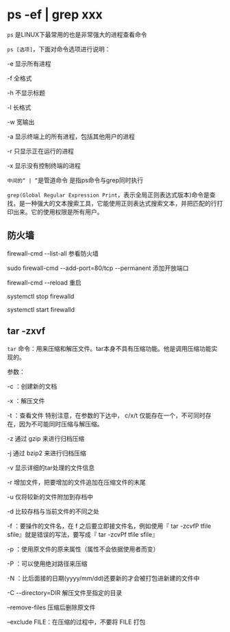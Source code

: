 # ps -ef | grep xxx

``ps`` 是LINUX下最常用的也是非常强大的进程查看命令

``ps [选项]``，下面对命令选项进行说明：

-e 显示所有进程

-f 全格式 

-h 不显示标题 

-l 长格式 

-w 宽输出 

-a 显示终端上的所有进程，包括其他用户的进程 

-r 只显示正在运行的进程 

-x 显示没有控制终端的进程

``中间的“ | ”``是管道命令 是指ps命令与grep同时执行

``grep(Global Regular Expression Print``，表示全局正则表达式版本)命令是查找，是一种强大的文本搜索工具，它能使用正则表达式搜索文本，并把匹配的行打印出来。它的使用权限是所有用户。

## 防火墙

firewall-cmd --list-all 参看防火墙 

sudo firewall-cmd --add-port=80/tcp --permanent 添加开放端口 

firewall-cmd --reload 重启 

systemctl stop firewalld 

systemctl start firewalld

## tar -zxvf

``tar`` 命令：用来压缩和解压文件。tar本身不具有压缩功能。他是调用压缩功能实现的。 

参数： 

-c ：创建新的文档 

-x ：解压文件 

-t ：查看文件 特别注意，在参数的下达中， c/x/t 仅能存在一个，不可同时存在，因为不可能同时压缩与解压缩。

-z 通过 gzip 来进行归档压缩 

-j 通过 bzip2 来进行归档压缩 

-v 显示详细的tar处理的文件信息 

-r 增加文件，把要增加的文件追加在压缩文件的末尾 

-u 仅将较新的文件附加到存档中 

-d 比较存档与当前文件的不同之处 

-f ：要操作的文件名，在 f 之后要立即接文件名，例如使用『 tar -zcvfP tfile sfile』就是错误的写法，要写成『 tar -zcvPf tfile sfile』 

-p ：使用原文件的原来属性（属性不会依据使用者而变） 

-P ：可以使用绝对路径来压缩 

-N ：比后面接的日期(yyyy/mm/dd)还要新的才会被打包进新建的文件中 

-C --directory=DIR 解压文件至指定的目录 

–remove-files 压缩后删除原文件 

–exclude FILE：在压缩的过程中，不要将 FILE 打包

